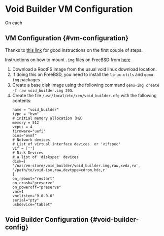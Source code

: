 # Void Builder VM Configuration

On each 
## VM Configuration {#vm-configuration}

Thanks to [this link](https://trent.utfs.org/wiki/Void_Linux#Xen_DomU) for good instructions on the first couple of steps.

Instructions on how to mount `.img` files on FreeBSD from [here](https://gist.github.com/yzgyyang/4965d5673b5c79c644a695dd75fa8e05)

1.	Download a RootFS image from the usual void linux download location.
2.	If doing this on FreeBSD, you need to install the `linux-utils` and `qemu-img` packages
3.	Create a base disk image using the following command `qemu-img create -f raw void_builder.img 20G`.
4.	Create the file `/usr/local/etc/xen/void_builder.cfg` with the following contents:
    ```config
    name = "void_builder"
    type = "hvm"
    # initial memory allocation (MB)
    memory = 512
    vcpus = 4
    firmware="uefi"
    bios="ovmf"
    # Network devices
    # List of virtual interface devices  or 'vifspec'
    vif = ['']
    # Disk Devices
    # a list of 'diskspec' devices
    disk=[
    '/nas/vm-store/void_builder/void_builder.img,raw,xvda,rw',
    '/path/to/void-iso,raw,devtype=cdrom,hdc,r'
    ]
    on_reboot="restart"
    on_crash="preserve"
    on_poweroff="preserve"
    vnc=1
    vnclisten="0.0.0.0"
    serial="pty"
    usbdevice="tablet"
    ```

## Void Builder Configuration {#void-builder-config}
